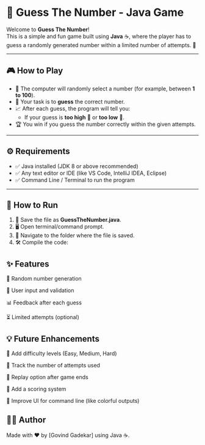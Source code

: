 # 🎯 Guess The Number - Java Game

Welcome to **Guess The Number**!  
This is a simple and fun game built using **Java** ☕, where the player has to guess a randomly generated number within a limited number of attempts. 🎯

---

## 🎮 How to Play
- 🤖 The computer will randomly select a number (for example, between **1 to 100**).
- 🧠 Your task is to **guess** the correct number.
- 📈 After each guess, the program will tell you:
  - If your guess is **too high** 🔺 or **too low** 🔻.
- 🏆 You win if you guess the number correctly within the given attempts.

---

## ⚙️ Requirements
- ✅ Java installed (JDK 8 or above recommended)
- ✅ Any text editor or IDE (like VS Code, IntelliJ IDEA, Eclipse)
- ✅ Command Line / Terminal to run the program

---

## 🚀 How to Run

1. 📄 Save the file as **GuessTheNumber.java**.
2. 🖥️ Open terminal/command prompt.
3. 📂 Navigate to the folder where the file is saved.
4. 🛠️ Compile the code:


## ✨ Features
🔢 Random number generation

📝 User input and validation

📊 Feedback after each guess

⏳ Limited attempts (optional)

## 💡 Future Enhancements
🚀 Add difficulty levels (Easy, Medium, Hard)

🎯 Track the number of attempts used

🔁 Replay option after game ends

🏅 Add a scoring system

🎨 Improve UI for command line (like colorful outputs)

## 🙋‍♂️ Author
Made with ❤️ by [Govind Gadekar] using Java ☕.
